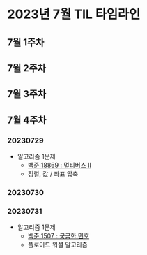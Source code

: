 # 2023년 7월 TIL 타임라인

## 7월 1주차

## 7월 2주차

## 7월 3주차 

## 7월 4주차

### 20230729

* 알고리즘 1문제
  * [백준 18869 : 멀티버스 Ⅱ](https://www.acmicpc.net/problem/18869)
  * 정렬, 값 / 좌표 압축

### 20230730



### 20230731

* 알고리즘 1문제
  * [백준 1507 : 궁금한 민호](https://www.acmicpc.net/problem/1507)
  * 플로이드 워셜 알고리즘